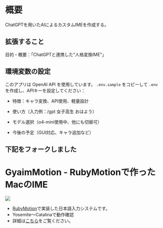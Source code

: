 # 概要
ChatGPTを用いたAIによるカスタムIMEを作成する。

## 拡張すること
目的・概要：「ChatGPTと連携した“人格変換IME”」

## 環境変数の設定

このアプリは OpenAI API を使用しています。
`.env.sample` をコピーして `.env` を作成し、APIキーを設定してください：

- 特徴：キャラ変換、API使用、軽量設計

-  使い方（入力例：/gpt 女子高生 おはよう）

- モデル選択（o4-mini使用中、他にも切替可）

- 今後の予定（GUI対応、キャラ追加など）

## 下記をフォークしました

<h1>GyaimMotion - RubyMotionで作ったMacのIME</h1>

<img src="https://gyazo.com/648245adc6252b716db7af9f7b2022ab.gif">

<ul>
<li><a href="http://www.rubymotion.com/jp/">RubyMotion</a>で実装した日本語入力システムです。</li>
<li>Yosemite〜Catalinaで動作確認</li>
<li>詳細は<a href="http://masui.github.io/GyaimMotion/">こちら</a>をご覧ください。</li>
</ul>

